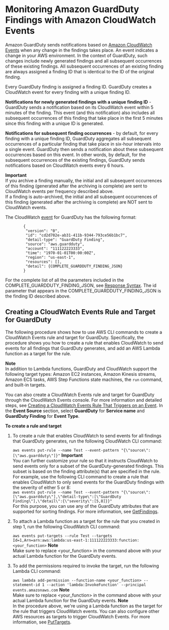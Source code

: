 # Monitoring Amazon GuardDuty Findings with Amazon CloudWatch Events<a name="guardduty_findings_cloudwatch"></a>

Amazon GuardDuty sends notifications based on [Amazon CloudWatch Events](http://docs.aws.amazon.com/AmazonCloudWatch/latest/events/WhatIsCloudWatchEvents.html) when any change in the findings takes place\. An event indicates a change in your AWS environment\. In the context of GuardDuty, such changes include newly generated findings and all subsequent occurrences of these existing findings\. All subsequent occurrences of an existing finding are always assigned a finding ID that is identical to the ID of the original finding\.

Every GuardDuty finding is assigned a finding ID\. GuardDuty creates a CloudWatch event for every finding with a unique finding ID\.

**Notifications for newly generated findings with a unique finding ID** \- GuardDuty sends a notification based on its CloudWatch event within 5 minutes of the finding\. This event \(and this notification\) also includes all subsequent occurrences of this finding that take place in the first 5 minutes since this finding with a unique ID is generated\.

**Notifications for subsequent finding occurrences** \- by default, for every finding with a unique finding ID, GuardDuty aggregates all subsequent occurrences of a particular finding that take place in six\-hour intervals into a single event\. GuardDuty then sends a notification about these subsequent occurrences based on this event\. In other words, by default, for the subsequent occurrences of the existing findings, GuardDuty sends notifications based on CloudWatch events every 6 hours\.

**Important**  
If you archive a finding manually, the initial and all subsequent occurrences of this finding \(generated after the archiving is complete\) are sent to CloudWatch events per frequency described above\.  
If a finding is auto\-archived, the initial and all subsequent occurrences of this finding \(generated after the archiving is complete\) are NOT sent to CloudWatch events\.

The CloudWatch [event](http://docs.aws.amazon.com/AmazonCloudWatch/latest/events/CloudWatchEventsandEventPatterns.html) for GuardDuty has the following format:

```
        {
         "version": "0",
         "id": "cd2d702e-ab31-411b-9344-793ce56b1bc7",
         "detail-type": "GuardDuty Finding",
         "source": "aws.guardduty",
         "account": "111122223333",
         "time": "1970-01-01T00:00:00Z",
         "region": "us-east-1",
         "resources": [],
         "detail": {COMPLETE_GUARDDUTY_FINDING_JSON}
        }
```

For the complete list of all the parameters included in the COMPLETE\_GUARDDUTY\_FINDING\_JSON, see [Response Syntax](get-findings.md#get-findings-response-syntax)\. The id parameter that appears in the COMPLETE\_GUARDDUTY\_FINDING\_JSON is the finding ID described above\.

## Creating a CloudWatch Events Rule and Target for GuardDuty<a name="guardduty_cloudwatch_example"></a>

The following procedure shows how to use AWS CLI commands to create a CloudWatch Events rule and target for GuardDuty\. Specifically, the procedure shows you how to create a rule that enables CloudWatch to send events for all findings that GuardDuty generates, and add an AWS Lambda function as a target for the rule\. 

**Note**  
In addition to Lambda functions, GuardDuty and CloudWatch support the following target types: Amazon EC2 instances, Amazon Kinesis streams, Amazon ECS tasks, AWS Step Functions state machines, the `run` command, and built\-in targets\.

You can also create a CloudWatch Events rule and target for GuardDuty through the CloudWatch Events console\. For more information and detailed steps, see [Creating a CloudWatch Events Rule That Triggers on an Event](https://docs.aws.amazon.com/AmazonCloudWatch/latest/events/Create-CloudWatch-Events-Rule.html)\. In the **Event Source** section, select **GuardDuty** for **Service name** and **GuardDuty Finding** for **Event Type**\. 

**To create a rule and target**

1. To create a rule that enables CloudWatch to send events for all findings that GuardDuty generates, run the following CloudWatch CLI command: 

   `aws events put-rule --name Test --event-pattern "{\"source\":[\"aws.guardduty\"]}"`
**Important**  
You can further customize your rule so that it instructs CloudWatch to send events only for a subset of the GuardDuty\-generated findings\. This subset is based on the finding attribute\(s\) that are specified in the rule\. For example, use the following CLI command to create a rule that enables CloudWatch to only send events for the GuardDuty findings with the severity of either 5 or 8:   
`aws events put-rule --name Test --event-pattern "{\"source\":[\"aws.guardduty\"],\"detail-type\":[\"GuardDuty Finding\"],\"detail\":{\"severity\":[5,8]}}"`  
For this purpose, you can use any of the GuardDuty attributes that are supported for sorting findings\. For more information, see [GetFindings](get-findings.md)\.

1. To attach a Lambda function as a target for the rule that you created in step 1, run the following CloudWatch CLI command:

   `aws events put-targets --rule Test --targets Id=1,Arn=arn:aws:lambda:us-east-1:111122223333:function:<your_function>`
**Note**  
Make sure to replace <your\_function> in the command above with your actual Lambda function for the GuardDuty events\.

1. To add the permissions required to invoke the target, run the following Lambda CLI command:

   `aws lambda add-permission --function-name <your_function> --statement-id 1 --action 'lambda:InvokeFunction' --principal events.amazonaws.com`
**Note**  
Make sure to replace <your\_function> in the command above with your actual Lambda function for the GuardDuty events\.
**Note**  
In the procedure above, we're using a Lambda function as the target for the rule that triggers CloudWatch events\. You can also configure other AWS resources as targets to trigger CloudWatch Events\. For more information, see [PutTargets](https://docs.aws.amazon.com/AmazonCloudWatchEvents/latest/APIReference/API_PutTargets.html)\.